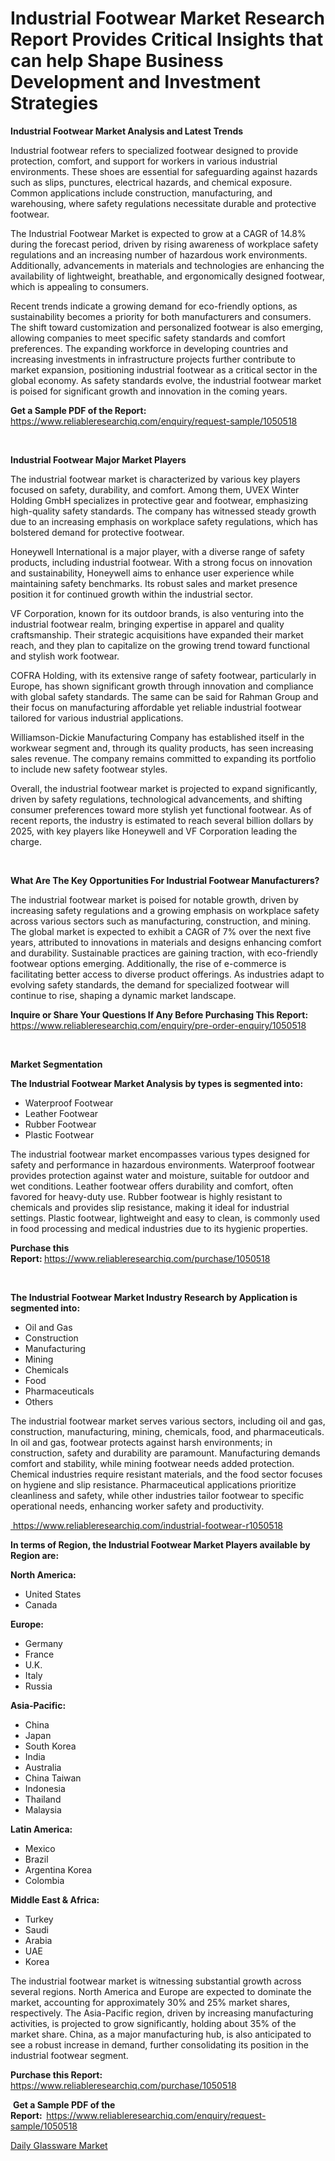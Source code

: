 <p><h1>Industrial Footwear Market Research Report Provides Critical Insights that can help Shape Business Development and Investment Strategies</h1></p><p><strong>Industrial Footwear Market Analysis and Latest Trends</strong></p>
<p><p>Industrial footwear refers to specialized footwear designed to provide protection, comfort, and support for workers in various industrial environments. These shoes are essential for safeguarding against hazards such as slips, punctures, electrical hazards, and chemical exposure. Common applications include construction, manufacturing, and warehousing, where safety regulations necessitate durable and protective footwear.</p><p>The Industrial Footwear Market is expected to grow at a CAGR of 14.8% during the forecast period, driven by rising awareness of workplace safety regulations and an increasing number of hazardous work environments. Additionally, advancements in materials and technologies are enhancing the availability of lightweight, breathable, and ergonomically designed footwear, which is appealing to consumers.</p><p>Recent trends indicate a growing demand for eco-friendly options, as sustainability becomes a priority for both manufacturers and consumers. The shift toward customization and personalized footwear is also emerging, allowing companies to meet specific safety standards and comfort preferences. The expanding workforce in developing countries and increasing investments in infrastructure projects further contribute to market expansion, positioning industrial footwear as a critical sector in the global economy. As safety standards evolve, the industrial footwear market is poised for significant growth and innovation in the coming years.</p></p>
<p><strong>Get a Sample PDF of the Report:&nbsp;</strong> <a href="https://www.reliableresearchiq.com/enquiry/request-sample/1050518?utm_campaign=2384&utm_medium=2&utm_source=Github&utm_content=ia&utm_term=07022025&utm_id=industrial-footwear">https://www.reliableresearchiq.com/enquiry/request-sample/1050518</a></p>
<p>&nbsp;</p>
<p><strong>Industrial Footwear Major Market Players</strong></p>
<p><p>The industrial footwear market is characterized by various key players focused on safety, durability, and comfort. Among them, UVEX Winter Holding GmbH specializes in protective gear and footwear, emphasizing high-quality safety standards. The company has witnessed steady growth due to an increasing emphasis on workplace safety regulations, which has bolstered demand for protective footwear.</p><p>Honeywell International is a major player, with a diverse range of safety products, including industrial footwear. With a strong focus on innovation and sustainability, Honeywell aims to enhance user experience while maintaining safety benchmarks. Its robust sales and market presence position it for continued growth within the industrial sector.</p><p>VF Corporation, known for its outdoor brands, is also venturing into the industrial footwear realm, bringing expertise in apparel and quality craftsmanship. Their strategic acquisitions have expanded their market reach, and they plan to capitalize on the growing trend toward functional and stylish work footwear.</p><p>COFRA Holding, with its extensive range of safety footwear, particularly in Europe, has shown significant growth through innovation and compliance with global safety standards. The same can be said for Rahman Group and their focus on manufacturing affordable yet reliable industrial footwear tailored for various industrial applications.</p><p>Williamson-Dickie Manufacturing Company has established itself in the workwear segment and, through its quality products, has seen increasing sales revenue. The company remains committed to expanding its portfolio to include new safety footwear styles.</p><p>Overall, the industrial footwear market is projected to expand significantly, driven by safety regulations, technological advancements, and shifting consumer preferences toward more stylish yet functional footwear. As of recent reports, the industry is estimated to reach several billion dollars by 2025, with key players like Honeywell and VF Corporation leading the charge.</p></p>
<p>&nbsp;</p>
<p><strong>What Are The Key Opportunities For Industrial Footwear Manufacturers?</strong></p>
<p><p>The industrial footwear market is poised for notable growth, driven by increasing safety regulations and a growing emphasis on workplace safety across various sectors such as manufacturing, construction, and mining. The global market is expected to exhibit a CAGR of 7% over the next five years, attributed to innovations in materials and designs enhancing comfort and durability. Sustainable practices are gaining traction, with eco-friendly footwear options emerging. Additionally, the rise of e-commerce is facilitating better access to diverse product offerings. As industries adapt to evolving safety standards, the demand for specialized footwear will continue to rise, shaping a dynamic market landscape.</p></p>
<p><strong>Inquire or Share Your Questions If Any Before Purchasing This Report:</strong> <a href="https://www.reliableresearchiq.com/enquiry/pre-order-enquiry/1050518?utm_campaign=2384&utm_medium=2&utm_source=Github&utm_content=ia&utm_term=07022025&utm_id=industrial-footwear">https://www.reliableresearchiq.com/enquiry/pre-order-enquiry/1050518</a></p>
<p>&nbsp;</p>
<p><strong>Market Segmentation</strong></p>
<p><strong>The Industrial Footwear Market Analysis by types is segmented into:</strong></p>
<p><ul><li>Waterproof Footwear</li><li>Leather Footwear</li><li>Rubber Footwear</li><li>Plastic Footwear</li></ul></p>
<p><p>The industrial footwear market encompasses various types designed for safety and performance in hazardous environments. Waterproof footwear provides protection against water and moisture, suitable for outdoor and wet conditions. Leather footwear offers durability and comfort, often favored for heavy-duty use. Rubber footwear is highly resistant to chemicals and provides slip resistance, making it ideal for industrial settings. Plastic footwear, lightweight and easy to clean, is commonly used in food processing and medical industries due to its hygienic properties.</p></p>
<p><strong>Purchase this Report:&nbsp;</strong><a href="https://www.reliableresearchiq.com/purchase/1050518?utm_campaign=2384&utm_medium=2&utm_source=Github&utm_content=ia&utm_term=07022025&utm_id=industrial-footwear">https://www.reliableresearchiq.com/purchase/1050518</a></p>
<p>&nbsp;</p>
<p><strong>The Industrial Footwear Market Industry Research by Application is segmented into:</strong></p>
<p><ul><li>Oil and Gas</li><li>Construction</li><li>Manufacturing</li><li>Mining</li><li>Chemicals</li><li>Food</li><li>Pharmaceuticals</li><li>Others</li></ul></p>
<p><p>The industrial footwear market serves various sectors, including oil and gas, construction, manufacturing, mining, chemicals, food, and pharmaceuticals. In oil and gas, footwear protects against harsh environments; in construction, safety and durability are paramount. Manufacturing demands comfort and stability, while mining footwear needs added protection. Chemical industries require resistant materials, and the food sector focuses on hygiene and slip resistance. Pharmaceutical applications prioritize cleanliness and safety, while other industries tailor footwear to specific operational needs, enhancing worker safety and productivity.</p></p>
<p><a href="https://www.reliableresearchiq.com/industrial-footwear-r1050518?utm_campaign=2384&utm_medium=2&utm_source=Github&utm_content=ia&utm_term=07022025&utm_id=industrial-footwear">&nbsp;https://www.reliableresearchiq.com/industrial-footwear-r1050518</a></p>
<p><strong>In terms of Region, the Industrial Footwear Market Players available by Region are:</strong></p>
<p>
    <p> <strong> North America: </strong>
        <ul>
            <li>United States</li>
            <li>Canada</li>
        </ul>
        </p> 
    <p> <strong> Europe: </strong>
        <ul>
            <li>Germany</li>
            <li>France</li>
            <li>U.K.</li>
            <li>Italy</li>
            <li>Russia</li>
        </ul>
        </p> 
    <p> <strong> Asia-Pacific: </strong>
        <ul>
            <li>China</li>
            <li>Japan</li>
            <li>South Korea</li>
            <li>India</li>
            <li>Australia</li>
            <li>China Taiwan</li>
            <li>Indonesia</li>
            <li>Thailand</li>
            <li>Malaysia</li>
        </ul>
        </p> 
    <p> <strong> Latin America: </strong>
        <ul>
            <li>Mexico</li>
            <li>Brazil</li>
            <li>Argentina Korea</li>
            <li>Colombia</li>
        </ul>
        </p> 
    <p> <strong> Middle East & Africa: </strong>
        <ul>
            <li>Turkey</li>
            <li>Saudi</li>
            <li>Arabia</li>
            <li>UAE</li>
            <li>Korea</li>
        </ul>
    </p>
    </p>
<p><p>The industrial footwear market is witnessing substantial growth across several regions. North America and Europe are expected to dominate the market, accounting for approximately 30% and 25% market shares, respectively. The Asia-Pacific region, driven by increasing manufacturing activities, is projected to grow significantly, holding about 35% of the market share. China, as a major manufacturing hub, is also anticipated to see a robust increase in demand, further consolidating its position in the industrial footwear segment.</p></p>
<p><strong>Purchase this Report: </strong><a href="https://www.reliableresearchiq.com/purchase/1050518?utm_campaign=2384&utm_medium=2&utm_source=Github&utm_content=ia&utm_term=07022025&utm_id=industrial-footwear">https://www.reliableresearchiq.com/purchase/1050518</a></p>
<p>&nbsp;<strong>Get a Sample PDF of the Report:&nbsp;&nbsp;</strong><a href="https://www.reliableresearchiq.com/enquiry/request-sample/1050518?utm_campaign=2384&utm_medium=2&utm_source=Github&utm_content=ia&utm_term=07022025&utm_id=industrial-footwear">https://www.reliableresearchiq.com/enquiry/request-sample/1050518</a></p>
<p><strong></strong></p>
<p><p><a href="https://github.com/bogganbillie6969/Market-Research-Report-List-1/blob/main/daily-glassware-market.md?utm_campaign=2384&utm_medium=2&utm_source=Github&utm_content=ia&utm_term=07022025&utm_id=industrial-footwear">Daily Glassware Market</a></p></p>